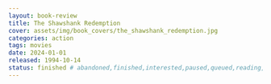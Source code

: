 ```yaml
---
layout: book-review
title: The Shawshank Redemption
cover: assets/img/book_covers/the_shawshank_redemption.jpg
categories: action
tags: movies
date: 2024-01-01
released: 1994-10-14
status: finished # abandoned,finished,interested,paused,queued,reading,reread
---
```

